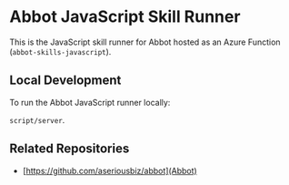 # Abbot JavaScript Skill Runner

This is the JavaScript skill runner for Abbot hosted as an Azure Function (`abbot-skills-javascript`).

## Local Development

To run the Abbot JavaScript runner locally:

`script/server`.

## Related Repositories

* [https://github.com/aseriousbiz/abbot](Abbot)